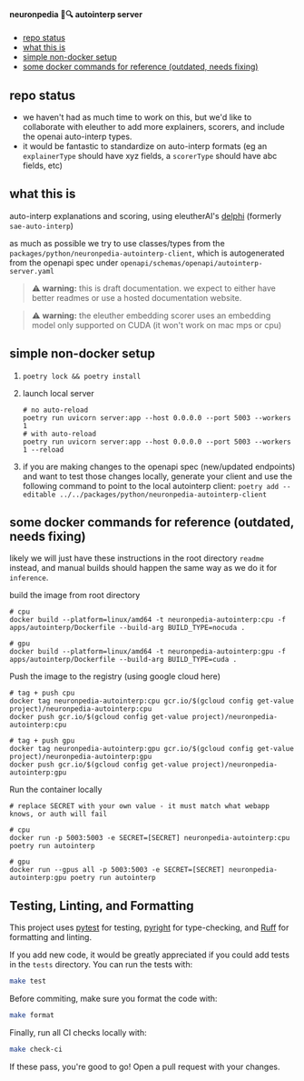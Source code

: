 #### neuronpedia 🧠🔍 autointerp server

- [repo status](#repo-status)
- [what this is](#what-this-is)
- [simple non-docker setup](#simple-non-docker-setup)
- [some docker commands for reference (outdated, needs fixing)](#some-docker-commands-for-reference-outdated-needs-fixing)

## repo status

- we haven't had as much time to work on this, but we'd like to collaborate with eleuther to add more explainers, scorers, and include the openai auto-interp types.
- it would be fantastic to standardize on auto-interp formats (eg an `explainerType` should have xyz fields, a `scorerType` should have abc fields, etc)

## what this is

auto-interp explanations and scoring, using eleutherAI's [delphi](https://github.com/EleutherAI/delphi) (formerly `sae-auto-interp`)

as much as possible we try to use classes/types from the `packages/python/neuronpedia-autointerp-client`, which is autogenerated from the openapi spec under `openapi/schemas/openapi/autointerp-server.yaml`

> ⚠️ **warning:** this is draft documentation. we expect to either have better readmes or use a hosted documentation website.

> ⚠️ **warning:** the eleuther embedding scorer uses an embedding model only supported on CUDA (it won't work on mac mps or cpu)

## simple non-docker setup

1. `poetry lock && poetry install`

2. launch local server

   ```
   # no auto-reload
   poetry run uvicorn server:app --host 0.0.0.0 --port 5003 --workers 1
   # with auto-reload
   poetry run uvicorn server:app --host 0.0.0.0 --port 5003 --workers 1 --reload
   ```

3. if you are making changes to the openapi spec (new/updated endpoints) and want to test those changes locally, generate your client and use the following command to point to the local autointerp client:
   `poetry add --editable ../../packages/python/neuronpedia-autointerp-client`

## some docker commands for reference (outdated, needs fixing)

likely we will just have these instructions in the root directory `readme` instead, and manual builds should happen the same way as we do it for `inference`.

build the image from root directory

```
# cpu
docker build --platform=linux/amd64 -t neuronpedia-autointerp:cpu -f apps/autointerp/Dockerfile --build-arg BUILD_TYPE=nocuda .

# gpu
docker build --platform=linux/amd64 -t neuronpedia-autointerp:gpu -f apps/autointerp/Dockerfile --build-arg BUILD_TYPE=cuda .
```

Push the image to the registry (using google cloud here)

```
# tag + push cpu
docker tag neuronpedia-autointerp:cpu gcr.io/$(gcloud config get-value project)/neuronpedia-autointerp:cpu
docker push gcr.io/$(gcloud config get-value project)/neuronpedia-autointerp:cpu

# tag + push gpu
docker tag neuronpedia-autointerp:gpu gcr.io/$(gcloud config get-value project)/neuronpedia-autointerp:gpu
docker push gcr.io/$(gcloud config get-value project)/neuronpedia-autointerp:gpu
```

Run the container locally

```
# replace SECRET with your own value - it must match what webapp knows, or auth will fail

# cpu
docker run -p 5003:5003 -e SECRET=[SECRET] neuronpedia-autointerp:cpu poetry run autointerp

# gpu
docker run --gpus all -p 5003:5003 -e SECRET=[SECRET] neuronpedia-autointerp:gpu poetry run autointerp
```

## Testing, Linting, and Formatting

This project uses [pytest](https://docs.pytest.org/en/stable/) for testing, [pyright](https://github.com/microsoft/pyright) for type-checking, and [Ruff](https://docs.astral.sh/ruff/) for formatting and linting.

If you add new code, it would be greatly appreciated if you could add tests in the `tests` directory. You can run the tests with:

```bash
make test
```

Before commiting, make sure you format the code with:

```bash
make format
```

Finally, run all CI checks locally with:

```bash
make check-ci
```

If these pass, you're good to go! Open a pull request with your changes.
